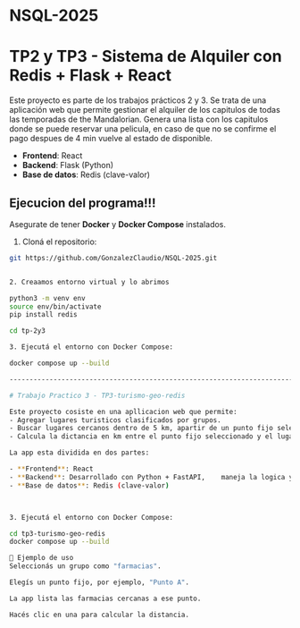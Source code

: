 # NSQL-2025
# TP2 y TP3 - Sistema de Alquiler con Redis + Flask + React

Este proyecto es parte de los trabajos prácticos 2 y 3. Se trata de una aplicación web que permite gestionar el alquiler de los capitulos de todas las temporadas de the Mandalorian. 
Genera una lista con los capitulos donde se puede reservar una pelicula, en caso
de que no se confirme el pago despues de 4 min vuelve al estado de disponible.


- **Frontend**: React
- **Backend**: Flask (Python)
- **Base de datos**: Redis (clave-valor)


## Ejecucion del programa!!!

Asegurate de tener **Docker** y **Docker Compose** instalados.

1. Cloná el repositorio:

```bash
git https://github.com/GonzalezClaudio/NSQL-2025.git


2. Creaamos entorno virtual y lo abrimos

python3 -m venv env
source env/bin/activate
pip install redis

cd tp-2y3

3. Ejecutá el entorno con Docker Compose:

docker compose up --build

------------------------------------------------------------------------------------

# Trabajo Practico 3 - TP3-turismo-geo-redis

Este proyecto cosiste en una apllicacion web que permite:
- Agregar lugares turisticos clasificados por grupos.
- Buscar lugares cercanos dentro de 5 km, apartir de un punto fijo seleccionado.
- Calcula la dictancia en km entre el punto fijo seleccionado y el lugar que seleccionemos,.

La app esta dividida en dos partes:

- **Frontend**: React
- **Backend**: Desarrollado con Python + FastAPI,    maneja la logica y almacenamiento.
- **Base de datos**: Redis (clave-valor)



3. Ejecutá el entorno con Docker Compose:

cd tp3-turismo-geo-redis
docker compose up --build

🧪 Ejemplo de uso
Seleccionás un grupo como "farmacias".

Elegís un punto fijo, por ejemplo, "Punto A".

La app lista las farmacias cercanas a ese punto.

Hacés clic en una para calcular la distancia.
